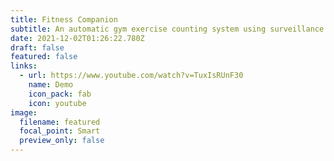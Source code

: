 ```yaml
---
title: Fitness Companion
subtitle: An automatic gym exercise counting system using surveillance cameras
date: 2021-12-02T01:26:22.780Z
draft: false
featured: false
links:
  - url: https://www.youtube.com/watch?v=TuxIsRUnF30
    name: Demo
    icon_pack: fab
    icon: youtube
image:
  filename: featured
  focal_point: Smart
  preview_only: false
---
```

